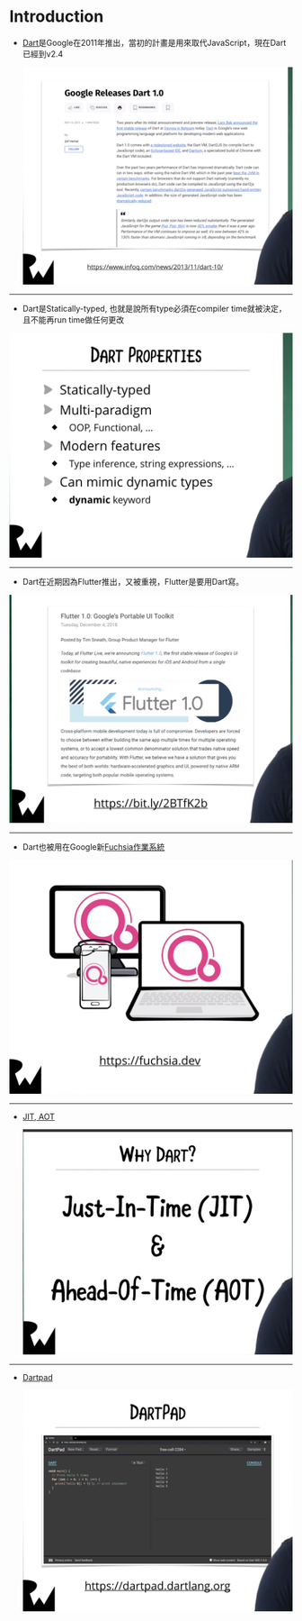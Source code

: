 # Introduction

- [Dart](https://dart.dev/)是Google在2011年推出，當初的計畫是用來取代JavaScript，現在Dart已經到v2.4

  <img src="../.gitbook/assets_Dart/5.png" style="zoom:50%;" />

------

- Dart是Statically-typed, 也就是說所有type必須在compiler time就被決定，且不能再run time做任何更改

 <img src="../.gitbook/assets_Dart/1.png" style="zoom:50%;" />

------

- Dart在近期因為Flutter推出，又被重視，Flutter是要用Dart寫。

<img src="../.gitbook/assets_Dart/6.png" style="zoom:50%;" />

------

- Dart也被用在Google新[Fuchsia作業系統](https://fuchsia.dev/)

 <img src="../.gitbook/assets_Dart/2.png" style="zoom:50%;" />

------

- [JIT, AOT](https://www.itread01.com/content/1550053457.html)

  <img src="../.gitbook/assets_Dart/3.png" style="zoom:50%;" />

------

- [Dartpad](https://dartpad.dartlang.org/)

  <img src="../.gitbook/assets_Dart/4.png" style="zoom:50%;" />